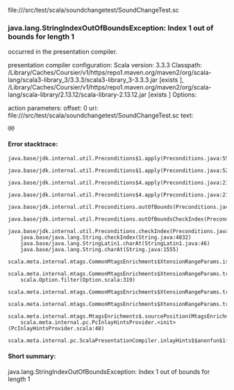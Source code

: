 file://<WORKSPACE>/src/test/scala/soundchangetest/SoundChangeTest.sc
### java.lang.StringIndexOutOfBoundsException: Index 1 out of bounds for length 1

occurred in the presentation compiler.

presentation compiler configuration:
Scala version: 3.3.3
Classpath:
<HOME>/Library/Caches/Coursier/v1/https/repo1.maven.org/maven2/org/scala-lang/scala3-library_3/3.3.3/scala3-library_3-3.3.3.jar [exists ], <HOME>/Library/Caches/Coursier/v1/https/repo1.maven.org/maven2/org/scala-lang/scala-library/2.13.12/scala-library-2.13.12.jar [exists ]
Options:



action parameters:
offset: 0
uri: file://<WORKSPACE>/src/test/scala/soundchangetest/SoundChangeTest.sc
text:
```scala
@@

```



#### Error stacktrace:

```
java.base/jdk.internal.util.Preconditions$1.apply(Preconditions.java:55)
	java.base/jdk.internal.util.Preconditions$1.apply(Preconditions.java:52)
	java.base/jdk.internal.util.Preconditions$4.apply(Preconditions.java:213)
	java.base/jdk.internal.util.Preconditions$4.apply(Preconditions.java:210)
	java.base/jdk.internal.util.Preconditions.outOfBounds(Preconditions.java:98)
	java.base/jdk.internal.util.Preconditions.outOfBoundsCheckIndex(Preconditions.java:106)
	java.base/jdk.internal.util.Preconditions.checkIndex(Preconditions.java:302)
	java.base/java.lang.String.checkIndex(String.java:4832)
	java.base/java.lang.StringLatin1.charAt(StringLatin1.java:46)
	java.base/java.lang.String.charAt(String.java:1555)
	scala.meta.internal.mtags.CommonMtagsEnrichments$XtensionRangeParams.isWhitespace$1(CommonMtagsEnrichments.scala:84)
	scala.meta.internal.mtags.CommonMtagsEnrichments$XtensionRangeParams.trim$1$$anonfun$1(CommonMtagsEnrichments.scala:88)
	scala.Option.filter(Option.scala:319)
	scala.meta.internal.mtags.CommonMtagsEnrichments$XtensionRangeParams.trim$1(CommonMtagsEnrichments.scala:88)
	scala.meta.internal.mtags.CommonMtagsEnrichments$XtensionRangeParams.trimWhitespaceInRange(CommonMtagsEnrichments.scala:93)
	scala.meta.internal.mtags.MtagsEnrichments$.sourcePosition(MtagsEnrichments.scala:47)
	scala.meta.internal.pc.PcInlayHintsProvider.<init>(PcInlayHintsProvider.scala:48)
	scala.meta.internal.pc.ScalaPresentationCompiler.inlayHints$$anonfun$1(ScalaPresentationCompiler.scala:128)
```
#### Short summary: 

java.lang.StringIndexOutOfBoundsException: Index 1 out of bounds for length 1